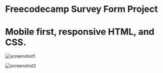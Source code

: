 # Freecodecamp Survey Form Project

# Mobile first, responsive HTML, and CSS.

![screenshot1](images/.jpg)

![screenshot2](images/.jpg)
